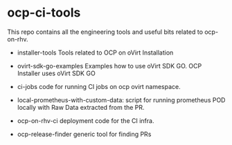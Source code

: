 # ocp-ci-tools
This repo contains all the engineering tools and useful bits related to ocp-on-rhv.

- installer-tools
   Tools related to OCP on oVirt Installation

- ovirt-sdk-go-examples
   Examples how to use oVirt SDK GO. OCP Installer uses oVirt SDK GO

- ci-jobs
   code for running CI jobs on ocp ovirt namespace.

- local-prometheus-with-custom-data:
   script for running prometheus POD  locally with Raw Data extracted from the PR.

- ocp-on-rhv-ci
   deployment code for the CI infra.

- ocp-release-finder
   generic tool for finding PRs
